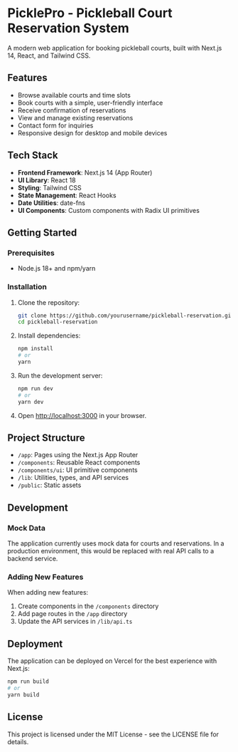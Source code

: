 # PicklePro - Pickleball Court Reservation System

A modern web application for booking pickleball courts, built with Next.js 14, React, and Tailwind CSS.

## Features

- Browse available courts and time slots
- Book courts with a simple, user-friendly interface
- Receive confirmation of reservations
- View and manage existing reservations
- Contact form for inquiries
- Responsive design for desktop and mobile devices

## Tech Stack

- **Frontend Framework**: Next.js 14 (App Router)
- **UI Library**: React 18
- **Styling**: Tailwind CSS
- **State Management**: React Hooks
- **Date Utilities**: date-fns
- **UI Components**: Custom components with Radix UI primitives

## Getting Started

### Prerequisites

- Node.js 18+ and npm/yarn

### Installation

1. Clone the repository:
   ```bash
   git clone https://github.com/yourusername/pickleball-reservation.git
   cd pickleball-reservation
   ```

2. Install dependencies:
   ```bash
   npm install
   # or
   yarn
   ```

3. Run the development server:
   ```bash
   npm run dev
   # or
   yarn dev
   ```

4. Open [http://localhost:3000](http://localhost:3000) in your browser.

## Project Structure

- `/app`: Pages using the Next.js App Router
- `/components`: Reusable React components
- `/components/ui`: UI primitive components
- `/lib`: Utilities, types, and API services
- `/public`: Static assets

## Development

### Mock Data

The application currently uses mock data for courts and reservations. In a production environment, this would be replaced with real API calls to a backend service.

### Adding New Features

When adding new features:
1. Create components in the `/components` directory
2. Add page routes in the `/app` directory
3. Update the API services in `/lib/api.ts`

## Deployment

The application can be deployed on Vercel for the best experience with Next.js:

```bash
npm run build
# or
yarn build
```

## License

This project is licensed under the MIT License - see the LICENSE file for details. 